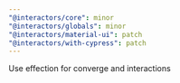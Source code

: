 ```yaml
---
"@interactors/core": minor
"@interactors/globals": minor
"@interactors/material-ui": patch
"@interactors/with-cypress": patch
---
```


Use effection for converge and interactions
